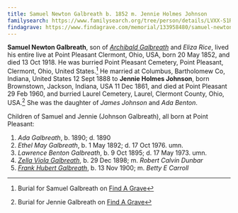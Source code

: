 ```yaml
---
title: Samuel Newton Galbreath b. 1852 m. Jennie Holmes Johnson
familysearch: https://www.familysearch.org/tree/person/details/LVXX-S1R
findagrave: https://www.findagrave.com/memorial/133958480/samuel-newton-galbreath
---
```

**Samuel Newton Galbreath**, son of [*Archibald Galbreath*](galbreath-archibald-1815.md) and *Eliza Rice*, lived his entire live at Point Pleasant Clermont, Ohio, USA, born 20 May 1852, and died 13 Oct 1918.  He was burried Point Pleasant Cemetery, Point Pleasant, Clermont, Ohio, United States.[^burial-samuel]  He married at Columbus, Bartholomew Co, Indiana, United States  12 Sept 1888 to **Jennie Holmes Johnson**, born Brownstown, Jackson, Indiana, USA 11 Dec 1861, and died at Point Pleasant 29 Feb 1960, and burried Laurel Cemetery, Laurel, Clermont County, Ohio, USA.[^burial-jennie]  She was the daughter of *James Johnson* and *Ada Benton*.

Children of Samuel and Jennie (Johnson Galbreath), all born at Point Pleasant:

1. *Ada Galbreath*, b. 1890; d. 1890
2. *Ethel May Galbreath*, b. 1 May 1892; d. 17 Oct 1976. umn.
3. *Lawrence Benton Galbreath*, b. 9 Oct 1895; d. 17 May 1973. umn.
4. [*Zella Viola Galbreath*](galbreath-zella-viola-1898.md), b. 29 Dec 1898; m. *Robert Calvin Dunbar*
5. [*Frank Hubert Galbreath*](galbreath-frank-hubert-1900.md), b. 13 Nov 1900; m. *Betty E Carroll*

[^burial-samuel]: Burial for Samuel Galbreath on [Find A Grave](https://www.findagrave.com/memorial/133958480/samuel-newton-galbreath)

[^burial-jennie]: Burial for Jennie Galbreath on [Find A Grave](https://www.findagrave.com/memorial/133958496/jennie-holmes-galbreath)
